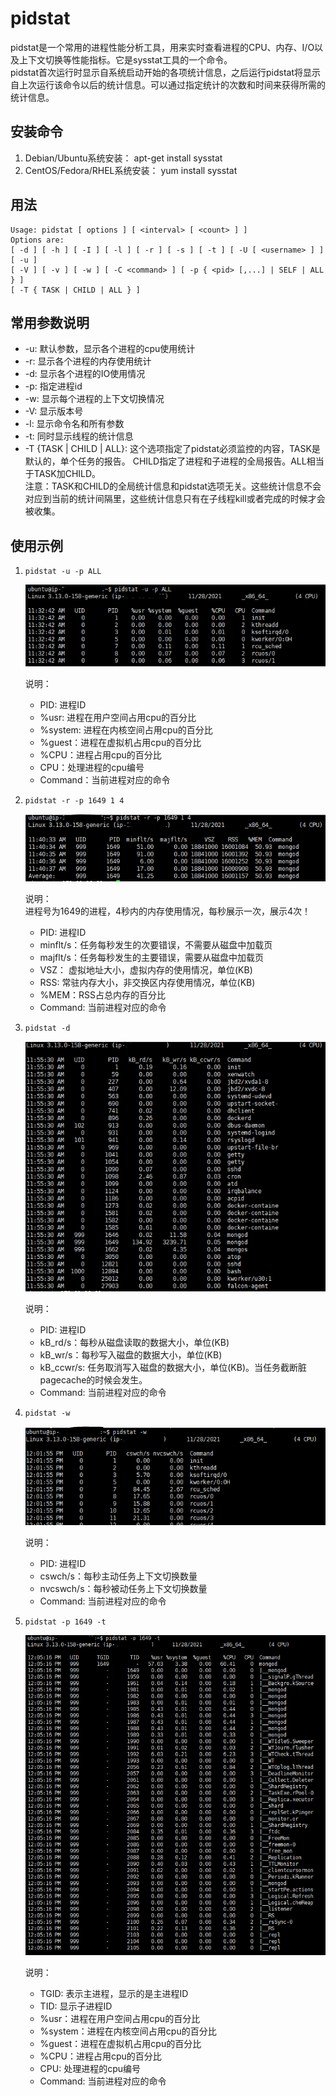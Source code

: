 # pidstat

pidstat是一个常用的进程性能分析工具，用来实时查看进程的CPU、内存、I/O以及上下文切换等性能指标。它是sysstat工具的一个命令。  
pidstat首次运行时显示自系统启动开始的各项统计信息，之后运行pidstat将显示自上次运行该命令以后的统计信息。可以通过指定统计的次数和时间来获得所需的统计信息。  

## 安装命令

1. Debian/Ubuntu系统安装： apt-get install sysstat
2. CentOS/Fedora/RHEL系统安装： yum install sysstat

## 用法
```linux
Usage: pidstat [ options ] [ <interval> [ <count> ] ]
Options are:
[ -d ] [ -h ] [ -I ] [ -l ] [ -r ] [ -s ] [ -t ] [ -U [ <username> ] ] [ -u ]
[ -V ] [ -v ] [ -w ] [ -C <command> ] [ -p { <pid> [,...] | SELF | ALL } ]
[ -T { TASK | CHILD | ALL } ]
```

## 常用参数说明

* -u: 默认参数，显示各个进程的cpu使用统计
* -r: 显示各个进程的内存使用统计
* -d: 显示各个进程的IO使用情况
* -p: 指定进程id
* -w: 显示每个进程的上下文切换情况
* -V: 显示版本号
* -l: 显示命令名和所有参数
* -t: 同时显示线程的统计信息
* -T {TASK | CHILD | ALL}: 这个选项指定了pidstat必须监控的内容，TASK是默认的，单个任务的报告。 CHILD指定了进程和子进程的全局报告。ALL相当于TASK加CHILD。  
注意：TASK和CHILD的全局统计信息和pidstat选项无关。这些统计信息不会对应到当前的统计间隔里，这些统计信息只有在子线程kill或者完成的时候才会被收集。

## 使用示例

1. 
    ```linux
    pidstat -u -p ALL
    ```
    ![pidstat1命令显示内容](/imgs/commonCmds/pidstat1.PNG)

    说明：  
    * PID: 进程ID
    * %usr: 进程在用户空间占用cpu的百分比
    * %system: 进程在内核空间占用cpu的百分比
    * %guest：进程在虚拟机占用cpu的百分比
    * %CPU：进程占用cpu的百分比
    * CPU：处理进程的cpu编号
    * Command：当前进程对应的命令
2. 
    ```linux
    pidstat -r -p 1649 1 4
    ```
    ![pidstat2命令显示内容](/imgs/commonCmds/pidstat2.PNG)

    说明：  
    进程号为1649的进程，4秒内的内存使用情况，每秒展示一次，展示4次！  
    * PID: 进程ID
    * minflt/s：任务每秒发生的次要错误，不需要从磁盘中加载页
    * majflt/s：任务每秒发生的主要错误，需要从磁盘中加载页
    * VSZ： 虚拟地址大小，虚拟内存的使用情况，单位(KB)
    * RSS: 常驻内存大小，非交换区内存使用情况，单位(KB)
    * %MEM：RSS占总内存的百分比
    * Command: 当前进程对应的命令
3. 
    ```linux
    pidstat -d
    ```
    ![pidstat3命令显示内容](/imgs/commonCmds/pidstat3.PNG)

    说明：  
    * PID: 进程ID
    * kB_rd/s：每秒从磁盘读取的数据大小，单位(KB)
    * kB_wr/s：每秒写入磁盘的数据大小，单位(KB)
    * kB_ccwr/s: 任务取消写入磁盘的数据大小，单位(KB)。当任务截断脏pagecache的时候会发生。
    * Command: 当前进程对应的命令
4. 
    ```linux
    pidstat -w
    ```
    ![pidstat4命令显示内容](/imgs/commonCmds/pidstat4.PNG)

    说明：  
    * PID: 进程ID
    * cswch/s：每秒主动任务上下文切换数量
    * nvcswch/s：每秒被动任务上下文切换数量
    * Command: 当前进程对应的命令
5. 
    ```linux
    pidstat -p 1649 -t
    ```
    ![pidstat5命令显示内容](/imgs/commonCmds/pidstat5.PNG)

    说明：  
    * TGID: 表示主进程，显示的是主进程ID
    * TID: 显示子进程ID
    * %usr：进程在用户空间占用cpu的百分比
    * %system：进程在内核空间占用cpu的百分比
    * %guest：进程在虚拟机占用cpu的百分比
    * %CPU：进程占用cpu的百分比
    * CPU: 处理进程的cpu编号
    * Command: 当前进程对应的命令